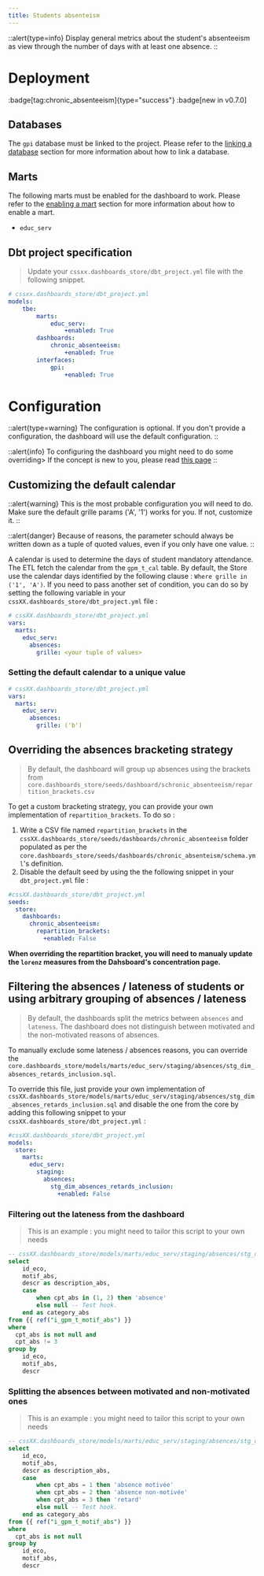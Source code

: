 ```yaml
---
title: Students absenteism
---
```


::alert{type=info}
Display general metrics about the student's absenteeism as view through the number of days with at least one absence.
::

# Deployment 
:badge[tag:chronic_absenteeism]{type="success"}
:badge[new in v0.7.0]

## Databases 

The `gpi` database must be linked to the project. Please refer to the [linking a database](/using/configuration/linking) section for more information about how to link a database.

## Marts 

The following marts must be enabled for the dashboard to work. Please refer to the [enabling a mart](/using/configuration/enabling) section for more information about how to enable a mart.
* `educ_serv`

## Dbt project specification
> Update your `cssxx.dashboards_store/dbt_project.yml` file with the following snippet.

```yaml
# cssxx.dashboards_store/dbt_project.yml
models:
    tbe:
        marts:
            educ_serv:
                +enabled: True                  
        dashboards:                                   
            chronic_absenteeism:
                +enabled: True
        interfaces:
            gpi:
                +enabled: True
```

# Configuration
::alert{type=warning}
The configuration is optional. If you don't provide a configuration, the dashboard will use the default configuration.
::

::alert{info}
To configuring the dashboard you might need to do some overriding> If the concept is new to you, please read [this page](/using/configuration/overriding)
::

## Customizing the default calendar
::alert{warning}
This is the most probable configuration you will need to do. Make sure the default grille params ('A', '1') works for you. If not, customize it.
::

::alert{danger}
Because of reasons, the parameter schould always be written down as a tuple of quoted values, even if you only have one value.
::

A calendar is used to determine the days of student mandatory attendance. The ETL fetch the calendar from the `gpm_t_cal` table. By default, the Store use the calendar days identified by the following clause : `Where grille in ('1', 'A')`. If you need to pass another set of condition, you can do so by setting the following variable in your `cssXX.dashboards_store/dbt_project.yml` file :

```yaml
# cssXX.dashboards_store/dbt_project.yml
vars:
  marts:
    educ_serv:
      absences:
        grille: <your tuple of values>
```

### Setting the default calendar to a unique value

``` yaml
# cssXX.dashboards_store/dbt_project.yml
vars: 
  marts:
    educ_serv:
      absences:
        grille: ('b')
```

## Overriding the absences bracketing strategy
> By default, the dashboard will group up absences using the brackets from `core.dashboards_store/seeds/dashboard/schronic_absenteeism/repartition_brackets.csv`

To get a custom bracketing strategy, you can provide your own implementation of `repartition_brackets`. To do so :
1. Write a CSV file named `repartition_brackets` in the `cssXX.dashboards_store/seeds/dashboards/chronic_absenteeism` folder populated as per the `core.dashboards_store/seeds/dashboards/chronic_absenteism/schema.yml`'s definition.
2. Disable the default seed by using the the following snippet in your `dbt_project.yml` file : 

```yaml
#cssXX.dashboards_store/dbt_project.yml
seeds:
  store:
    dashboards:
      chronic_absenteeism:
        repartition_brackets:
          +enabled: False
```

__When overriding the repartition bracket, you will need to manualy update the `lorenz` measures from the Dahsboard's concentration page.__

## Filtering the absences / lateness of students or using arbitrary grouping of absences / lateness
> By default, the dashboards split the metrics between `absences` and `lateness`. The dashboard does not distinguish between motivated and the non-motivated reasons of absences.

To manually exclude some lateness / absences reasons, you can override the `core.dashboards_store/models/marts/educ_serv/staging/absences/stg_dim_absences_retards_inclusion.sql`.

To override this file, just provide your own implementation of `cssXX.dashboards_store/models/marts/educ_serv/staging/absences/stg_dim_absences_retards_inclusion.sql` and disable the one from the core by adding this following snippet to your `cssXX.dashboards_store/dbt_project.yml` :

```yaml
#cssXX.dashboards_store/dbt_project.yml
models:
  store:
    marts:
      educ_serv:
        staging:
          absences:
            stg_dim_absences_retards_inclusion:
              +enabled: False
```


### Filtering out the lateness from the dashboard
> This is an example : you might need to tailor this script to your own needs

```sql
-- cssXX.dashboards_store/models/marts/educ_serv/staging/absences/stg_dim_absences_retards_inclusion.sql
select 
    id_eco, 
    motif_abs,
    descr as description_abs,
    case 
        when cpt_abs in (1, 2) then 'absence'
        else null -- Test hook.
    end as category_abs 
from {{ ref("i_gpm_t_motif_abs") }}
where 
  cpt_abs is not null and
  cpt_abs != 3 
group by
    id_eco,
    motif_abs,
    descr
```

### Splitting the absences between motivated and non-motivated ones
> This is an example : you might need to tailor this script to your own needs

```sql
-- cssXX.dashboards_store/models/marts/educ_serv/staging/absences/stg_dim_absences_retards_inclusion.sql
select 
    id_eco, 
    motif_abs,
    descr as description_abs,
    case 
        when cpt_abs = 1 then 'absence motivée'
        when cpt_abs = 2 then 'absence non-motivée' 
        when cpt_abs = 3 then 'retard' 
        else null -- Test hook.
    end as category_abs 
from {{ ref("i_gpm_t_motif_abs") }}
where 
  cpt_abs is not null
group by
    id_eco,
    motif_abs,
    descr
```
